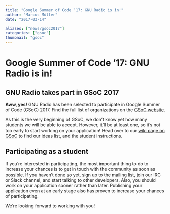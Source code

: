 ```yaml
---
title: "Google Summer of Code ’17: GNU Radio is in!"
author: "Marcus Müller"
date: "2017-03-14"

aliases: ["news/gsoc2017"]
categories: ["gsoc"]
thumbnail: "gsoc"
---
```


# Google Summer of Code &#8217;17: GNU Radio is in!

## GNU Radio takes part in GSoC 2017

**Aww, yes!** GNU Radio has been selected to participate in Google Summer of Code (GSoC) 2017. Find the full list of organizations on the [GSoC website](https://summerofcode.withgoogle.com/organizations/?sp-page=2).

As this is the very beginning of GSoC, we don&#8217;t know yet how many students we will be able to accept. However, it&#8217;ll be at least one, so it&#8217;s not too early to start working on your application! Head over to our [wiki page on GSoC](https://gnuradio.org/redmine/projects/gnuradio/wiki/GSoC) to find our ideas list, and the student instructions.

## Participating as a student

If you&#8217;re interested in participating, the most important thing to do to increase your chances is to get in touch with the community as soon as possible. If you haven&#8217;t done so yet, sign up to the mailing list, join our IRC or Slack channel, and start talking to other developers. Also, you should work on your application sooner rather than later. Publishing your application even at an early stage also has proven to increase your chances of participating.

We&#8217;re looking forward to working with you!

